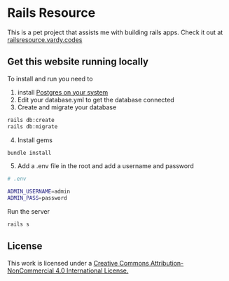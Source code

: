 # Rails Resource

This is a pet project that assists me with building rails apps. Check it out at [railsresource.vardy.codes](https://railsresource.vardy.codes/)

## Get this website running locally

To install and run you need to 

1. install [Postgres on your system](https://www.alanvardy.com/posts/7)
2. Edit your database.yml to get the database connected
3. Create and migrate your database

```bash
rails db:create
rails db:migrate
```

4. Install gems

```bash
bundle install
```

5. Add a .env file in the root and add a username and password

```bash
# .env

ADMIN_USERNAME=admin
ADMIN_PASS=password
```

Run the server

```bash
rails s
```

## License

This work is licensed under a [Creative Commons Attribution-NonCommercial 4.0 International License.](https://creativecommons.org/licenses/by-nc/4.0/)